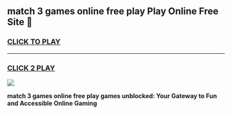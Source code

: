 
## match 3 games online free play Play Online Free Site 👋
<h3>
<a href="https://download.freeplayer.one?title=match_3_games_online_free_play&ref=21F">CLICK TO PLAY</a></h3>
<hr>

<h3>
<a href="https://download.freeplayer.one?title=match_3_games_online_free_play&ref=21F">CLICK 2 PLAY</a>
  
</h3>

<a href="https://download.freeplayer.one?title=match_3_games_online_free_play&ref=21F"><img src="https://cdnb.artstation.com/p/assets/images/images/032/539/853/original/anto-thomas-button-gif.gif"></a>


**match 3 games online free play games unblocked: Your Gateway to Fun and Accessible Online Gaming**
